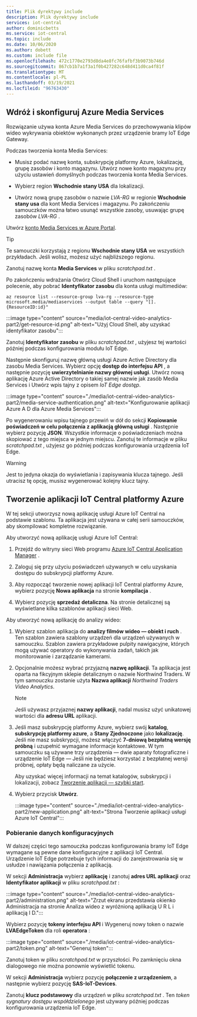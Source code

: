 ```yaml
---
title: Plik dyrektywy include
description: Plik dyrektywy include
services: iot-central
author: dominicbetts
ms.service: iot-central
ms.topic: include
ms.date: 10/06/2020
ms.author: dobett
ms.custom: include file
ms.openlocfilehash: 472c1770e2793d8da4e8fc76fafbf3b9073b746d
ms.sourcegitcommit: 867cb1b7a1f3a1f0b427282c648d411d0ca4f81f
ms.translationtype: MT
ms.contentlocale: pl-PL
ms.lasthandoff: 03/19/2021
ms.locfileid: "96763430"
---
```

## <a name="deploy-and-configure-azure-media-services"></a>Wdróż i skonfiguruj Azure Media Services

Rozwiązanie używa konta Azure Media Services do przechowywania klipów wideo wykrywania obiektów wykonanych przez urządzenie bramy IoT Edge Gateway.

Podczas tworzenia konta Media Services:

- Musisz podać nazwę konta, subskrypcję platformy Azure, lokalizację, grupę zasobów i konto magazynu. Utwórz nowe konto magazynu przy użyciu ustawień domyślnych podczas tworzenia konta Media Services.

- Wybierz region **Wschodnie stany USA** dla lokalizacji.

- Utwórz nową grupę zasobów o nazwie *LVA-RG* w regionie **Wschodnie stany usa** dla kont Media Services i magazynu. Po zakończeniu samouczków można łatwo usunąć wszystkie zasoby, usuwając grupę zasobów *LVA-RG* .

Utwórz [konto Media Services w Azure Portal](https://portal.azure.com/?r=1#create/Microsoft.MediaService).

> [!TIP]
> Te samouczki korzystają z regionu **Wschodnie stany USA** we wszystkich przykładach. Jeśli wolisz, możesz użyć najbliższego regionu.

Zanotuj nazwę konta **Media Services** w pliku *scratchpad.txt* .

Po zakończeniu wdrażania Otwórz Cloud Shell i uruchom następujące polecenie, aby pobrać **Identyfikator zasobu** dla konta usługi multimediów:

```azurecli
az resource list --resource-group lva-rg --resource-type microsoft.media/mediaservices --output table --query "[].{ResourceID:id}"
```

:::image type="content" source="media/iot-central-video-analytics-part2/get-resource-id.png" alt-text="Użyj Cloud Shell, aby uzyskać identyfikator zasobu":::

Zanotuj **Identyfikator zasobu** w pliku *scratchpad.txt* , użyjesz tej wartości później podczas konfigurowania modułu IoT Edge.

Następnie skonfiguruj nazwę główną usługi Azure Active Directory dla zasobu Media Services. Wybierz opcję **dostęp do interfejsu API** , a następnie pozycję **uwierzytelnianie nazwy głównej usługi**. Utwórz nową aplikację Azure Active Directory o takiej samej nazwie jak zasób Media Services i Utwórz wpis tajny z opisem *IoT Edge dostęp*.

:::image type="content" source="./media/iot-central-video-analytics-part2/media-service-authentication.png" alt-text="Konfigurowanie aplikacji Azure A D dla Azure Media Services":::

Po wygenerowaniu wpisu tajnego przewiń w dół do sekcji **Kopiowanie poświadczeń w celu połączenia z aplikacją główną usługi** . Następnie wybierz pozycję **JSON**. Wszystkie informacje o poświadczeniach można skopiować z tego miejsca w jednym miejscu. Zanotuj te informacje w pliku *scratchpad.txt* , użyjesz go później podczas konfigurowania urządzenia IoT Edge.

> [!WARNING]
> Jest to jedyna okazja do wyświetlania i zapisywania klucza tajnego. Jeśli utracisz tę opcję, musisz wygenerować kolejny klucz tajny.

## <a name="create-the-azure-iot-central-application"></a>Tworzenie aplikacji IoT Central platformy Azure

W tej sekcji utworzysz nową aplikację usługi Azure IoT Central na podstawie szablonu. Ta aplikacja jest używana w całej serii samouczków, aby skompilować kompletne rozwiązanie.

Aby utworzyć nową aplikację usługi Azure IoT Central:

1. Przejdź do witryny sieci Web programu [Azure IoT Central Application Manager](https://aka.ms/iotcentral) .

1. Zaloguj się przy użyciu poświadczeń używanych w celu uzyskania dostępu do subskrypcji platformy Azure.

1. Aby rozpocząć tworzenie nowej aplikacji IoT Central platformy Azure, wybierz pozycję **Nowa aplikacja** na stronie **kompilacja** .

1. Wybierz pozycję **sprzedaż detaliczna**. Na stronie detalicznej są wyświetlane kilka szablonów aplikacji sieci Web.

Aby utworzyć nową aplikację do analizy wideo:

1. Wybierz szablon aplikacja do **analizy filmów wideo — obiekt i ruch** . Ten szablon zawiera szablony urządzeń dla urządzeń używanych w samouczku. Szablon zawiera przykładowe pulpity nawigacyjne, których mogą używać operatory do wykonywania zadań, takich jak monitorowanie i zarządzanie kamerami.

1. Opcjonalnie możesz wybrać przyjazną **nazwę aplikacji**. Ta aplikacja jest oparta na fikcyjnym sklepie detalicznym o nazwie Northwind Traders. W tym samouczku zostanie użyta **Nazwa aplikacji** *Northwind Traders Video Analytics*.

    > [!NOTE]
    > Jeśli używasz przyjaznej **nazwy aplikacji**, nadal musisz użyć unikatowej wartości dla **adresu URL** aplikacji.

1. Jeśli masz subskrypcję platformy Azure, wybierz swój **katalog**, **subskrypcję platformy azure**, a **Stany Zjednoczone** jako **lokalizację**. Jeśli nie masz subskrypcji, możesz włączyć **7-dniową bezpłatną wersję próbną** i uzupełnić wymagane informacje kontaktowe. W tym samouczku są używane trzy urządzenia — dwie aparaty fotograficzne i urządzenie IoT Edge — Jeśli nie będziesz korzystać z bezpłatnej wersji próbnej, opłaty będą naliczane za użycie.

    Aby uzyskać więcej informacji na temat katalogów, subskrypcji i lokalizacji, zobacz [Tworzenie aplikacji — szybki start](../articles/iot-central/core/quick-deploy-iot-central.md).

1. Wybierz przycisk **Utwórz**.

    :::image type="content" source="./media/iot-central-video-analytics-part2/new-application.png" alt-text="Strona Tworzenie aplikacji usługi Azure IoT Central":::

### <a name="retrieve-the-configuration-data"></a>Pobieranie danych konfiguracyjnych

W dalszej części tego samouczka podczas konfigurowania bramy IoT Edge wymagane są pewne dane konfiguracyjne z aplikacji IoT Central. Urządzenie IoT Edge potrzebuje tych informacji do zarejestrowania się w usłudze i nawiązania połączenia z aplikacją.

W sekcji **Administracja** wybierz **aplikację** i zanotuj **adres URL aplikacji** oraz **Identyfikator aplikacji** w pliku *scratchpad.txt* :

:::image type="content" source="./media/iot-central-video-analytics-part2/administration.png" alt-text="Zrzut ekranu przedstawia okienko Administracja na stronie Analiza wideo z wyróżnioną aplikacją U R L i aplikacją I D.":::

Wybierz pozycję **tokeny interfejsu API** i Wygeneruj nowy token o nazwie **LVAEdgeToken** dla roli **operatora** :

:::image type="content" source="./media/iot-central-video-analytics-part2/token.png" alt-text="Generuj token":::

Zanotuj token w pliku *scratchpad.txt* w przyszłości. Po zamknięciu okna dialogowego nie można ponownie wyświetlić tokenu.

W sekcji **Administracja** wybierz pozycję **połączenie z urządzeniem**, a następnie wybierz pozycję **SAS-IoT-Devices**.

Zanotuj **klucz podstawowy** dla urządzeń w pliku *scratchpad.txt* . Ten *token sygnatury dostępu współdzielonego* jest używany później podczas konfigurowania urządzenia IoT Edge.
